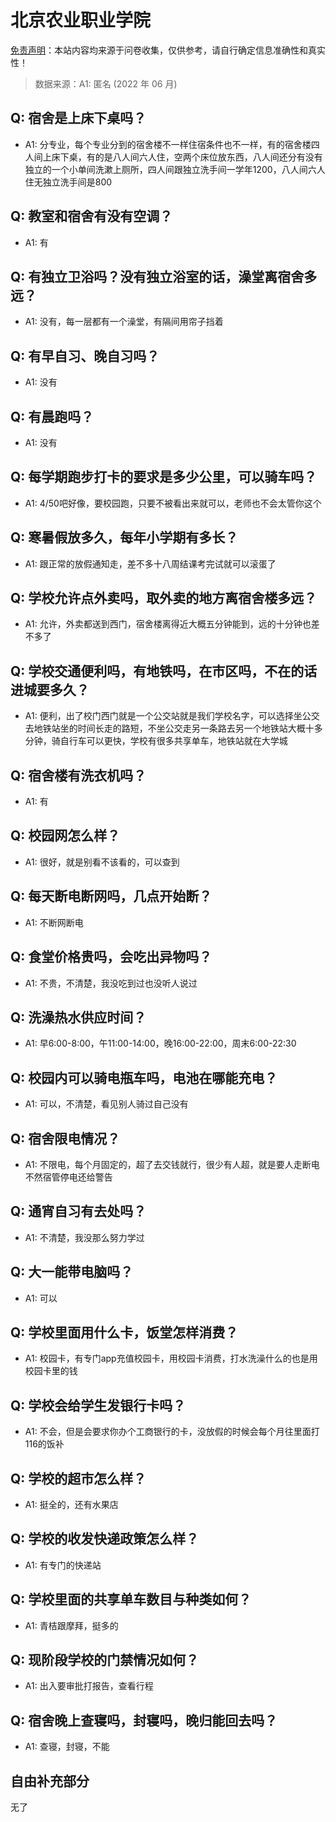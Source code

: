 # 北京农业职业学院

[免责声明](https://colleges.chat/#_3)：本站内容均来源于问卷收集，仅供参考，请自行确定信息准确性和真实性！

> 数据来源：A1: 匿名 (2022 年 06 月)

## Q: 宿舍是上床下桌吗？

- A1: 分专业，每个专业分到的宿舍楼不一样住宿条件也不一样，有的宿舍楼四人间上床下桌，有的是八人间六人住，空两个床位放东西，八人间还分有没有独立的一个小单间洗漱上厕所，四人间跟独立洗手间一学年1200，八人间六人住无独立洗手间是800

## Q: 教室和宿舍有没有空调？

- A1: 有

## Q: 有独立卫浴吗？没有独立浴室的话，澡堂离宿舍多远？

- A1: 没有，每一层都有一个澡堂，有隔间用帘子挡着

## Q: 有早自习、晚自习吗？

- A1: 没有

## Q: 有晨跑吗？

- A1: 没有

## Q: 每学期跑步打卡的要求是多少公里，可以骑车吗？

- A1: 4/50吧好像，要校园跑，只要不被看出来就可以，老师也不会太管你这个

## Q: 寒暑假放多久，每年小学期有多长？

- A1: 跟正常的放假通知走，差不多十八周结课考完试就可以滚蛋了

## Q: 学校允许点外卖吗，取外卖的地方离宿舍楼多远？

- A1: 允许，外卖都送到西门，宿舍楼离得近大概五分钟能到，远的十分钟也差不多了

## Q: 学校交通便利吗，有地铁吗，在市区吗，不在的话进城要多久？

- A1: 便利，出了校门西门就是一个公交站就是我们学校名字，可以选择坐公交去地铁站坐的时间长走的路短，不坐公交走另一条路去另一个地铁站大概十多分钟，骑自行车可以更快，学校有很多共享单车，地铁站就在大学城

## Q: 宿舍楼有洗衣机吗？

- A1: 有

## Q: 校园网怎么样？

- A1: 很好，就是别看不该看的，可以查到

## Q: 每天断电断网吗，几点开始断？

- A1: 不断网断电

## Q: 食堂价格贵吗，会吃出异物吗？

- A1: 不贵，不清楚，我没吃到过也没听人说过

## Q: 洗澡热水供应时间？

- A1: 早6:00-8:00，午11:00-14:00，晚16:00-22:00，周末6:00-22:30

## Q: 校园内可以骑电瓶车吗，电池在哪能充电？

- A1: 可以，不清楚，看见别人骑过自己没有

## Q: 宿舍限电情况？

- A1: 不限电，每个月固定的，超了去交钱就行，很少有人超，就是要人走断电不然宿管停电还给警告

## Q: 通宵自习有去处吗？

- A1: 不清楚，我没那么努力学过

## Q: 大一能带电脑吗？

- A1: 可以

## Q: 学校里面用什么卡，饭堂怎样消费？

- A1: 校园卡，有专门app充值校园卡，用校园卡消费，打水洗澡什么的也是用校园卡里的钱

## Q: 学校会给学生发银行卡吗？

- A1: 不会，但是会要求你办个工商银行的卡，没放假的时候会每个月往里面打116的饭补

## Q: 学校的超市怎么样？

- A1: 挺全的，还有水果店

## Q: 学校的收发快递政策怎么样？

- A1: 有专门的快递站

## Q: 学校里面的共享单车数目与种类如何？

- A1: 青桔跟摩拜，挺多的

## Q: 现阶段学校的门禁情况如何？

- A1: 出入要审批打报告，查看行程

## Q: 宿舍晚上查寝吗，封寝吗，晚归能回去吗？

- A1: 查寝，封寝，不能

## 自由补充部分

无了